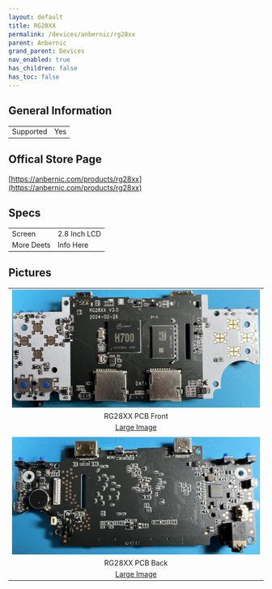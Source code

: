 ```yaml
---
layout: default
title: RG28XX
permalink: /devices/anbernic/rg28xx
parent: Anbernic
grand_parent: Devices
nav_enabled: true
has_children: false
has_toc: false
---
```


## General Information
| | |
|:-------------------|:-------------------|
| Supported          | Yes                |

## Offical Store Page
[https://anbernic.com/products/rg28xx](https://anbernic.com/products/rg28xx)

## Specs
| | |
|:-------------------|:-------------------|
| Screen             | 2.8 Inch LCD       |
| More Deets         | Info Here          |

## Pictures
| |
|:------------------------------------------:|
| ![](assets/images/RG28XX-01-small.png)     |
| RG28XX PCB Front                           |
| [Large Image](assets/images/RG28XX-01.png) |
|                                            |
| ![](assets/images/RG28XX-02-small.png)     |
| RG28XX PCB Back                            |
| [Large Image](assets/images/RG28XX-02.png) |
